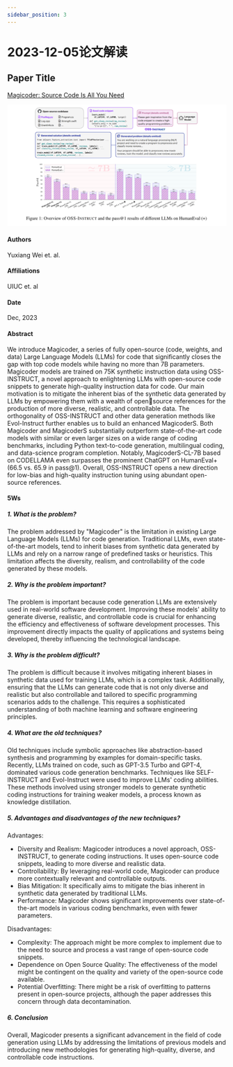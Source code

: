 ```yaml
---
sidebar_position: 3
---
```


# 2023-12-05论文解读

## Paper Title
[Magicoder: Source Code Is All You Need](https://github.com/weijiang2023/algmon-kb/blob/main/kb/computer.science/CODER.2312.02120v1.pdf)

![](./20231205/fig.1.png)

#### Authors
Yuxiang Wei et. al.

#### Affiliations
UIUC et. al

#### Date
Dec, 2023

#### Abstract
We introduce Magicoder, a series of fully open-source (code, weights, and data) Large Language Models (LLMs) for code that significantly closes the gap with top code models while having no more than 7B parameters. Magicoder models are trained on 75K synthetic instruction data using OSS-INSTRUCT, a novel approach to enlightening LLMs with open-source code snippets to generate high-quality instruction data for code. Our main motivation is to mitigate the inherent bias of the synthetic data generated by LLMs by empowering them with a wealth of opensource references for the production of more diverse, realistic, and controllable data. The orthogonality of OSS-INSTRUCT and other data generation methods like Evol-Instruct further enables us to build an enhanced MagicoderS. Both Magicoder and MagicoderS substantially outperform state-of-the-art code models with similar or even larger sizes on a wide range of coding benchmarks, including Python text-to-code generation, multilingual coding, and data-science program completion. Notably, MagicoderS-CL-7B based on CODELLAMA even surpasses the prominent ChatGPT on HumanEval+ (66.5 vs. 65.9 in pass@1). Overall, OSS-INSTRUCT opens a new direction for low-bias and high-quality instruction tuning using abundant open-source references.

#### 5Ws
##### 1. What is the problem?
The problem addressed by "Magicoder" is the limitation in existing Large Language Models (LLMs) for code generation. Traditional LLMs, even state-of-the-art models, tend to inherit biases from synthetic data generated by LLMs and rely on a narrow range of predefined tasks or heuristics. This limitation affects the diversity, realism, and controllability of the code generated by these models.

##### 2. Why is the problem important?
The problem is important because code generation LLMs are extensively used in real-world software development. Improving these models' ability to generate diverse, realistic, and controllable code is crucial for enhancing the efficiency and effectiveness of software development processes. This improvement directly impacts the quality of applications and systems being developed, thereby influencing the technological landscape.

##### 3. Why is the problem difficult?
The problem is difficult because it involves mitigating inherent biases in synthetic data used for training LLMs, which is a complex task. Additionally, ensuring that the LLMs can generate code that is not only diverse and realistic but also controllable and tailored to specific programming scenarios adds to the challenge. This requires a sophisticated understanding of both machine learning and software engineering principles.

##### 4. What are the old techniques?
Old techniques include symbolic approaches like abstraction-based synthesis and programming by examples for domain-specific tasks. Recently, LLMs trained on code, such as GPT-3.5 Turbo and GPT-4, dominated various code generation benchmarks. Techniques like SELF-INSTRUCT and Evol-Instruct were used to improve LLMs' coding abilities. These methods involved using stronger models to generate synthetic coding instructions for training weaker models, a process known as knowledge distillation.

##### 5. Advantages and disadvantages of the new techniques?
Advantages:
* Diversity and Realism: Magicoder introduces a novel approach, OSS-INSTRUCT, to generate coding instructions. It uses open-source code snippets, leading to more diverse and realistic data.
* Controllability: By leveraging real-world code, Magicoder can produce more contextually relevant and controllable outputs.
* Bias Mitigation: It specifically aims to mitigate the bias inherent in synthetic data generated by traditional LLMs.
* Performance: Magicoder shows significant improvements over state-of-the-art models in various coding benchmarks, even with fewer parameters.

Disadvantages:
* Complexity: The approach might be more complex to implement due to the need to source and process a vast range of open-source code snippets.
* Dependence on Open Source Quality: The effectiveness of the model might be contingent on the quality and variety of the open-source code available.
* Potential Overfitting: There might be a risk of overfitting to patterns present in open-source projects, although the paper addresses this concern through data decontamination.

##### 6. Conclusion
Overall, Magicoder presents a significant advancement in the field of code generation using LLMs by addressing the limitations of previous models and introducing new methodologies for generating high-quality, diverse, and controllable code instructions.